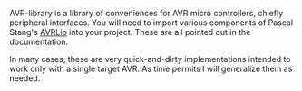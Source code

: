 AVR-library is a library of conveniences for AVR micro controllers, chiefly peripheral interfaces.  You will need to import various components of Pascal Stang's [AVRLib](http://www.procyonengineering.com/embedded/avr/avrlib/) into your project.  These are all pointed out in the documentation.

In many cases, these are very quick-and-dirty implementations intended to work only with a single target AVR.  As time permits I will generalize them as needed.